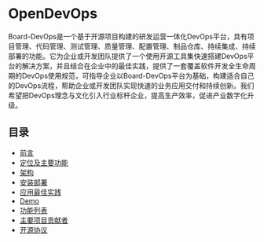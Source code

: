 # OpenDevOps
Board-DevOps是一个基于开源项目构建的研发运营一体化DevOps平台，具有项目管理、代码管理、测试管理、质量管理、配置管理、制品仓库、持续集成、持续部署的功能。它为企业或开发团队提供了一个使用开源工具集快速搭建DevOps平台的解决方案，并且结合在企业中的最佳实践，提供了一套覆盖软件开发全生命周期的DevOps使用规范，可指导企业以Board-DevOps平台为基础，构建适合自己的DevOps流程，帮助企业或开发团队实现快速的业务应用交付和持续创新。我们希望把DevOps理念与文化引入行业标杆企业，提高生产效率，促进产业数字化升级。

## 目录

- [前言]()
- [定位及主要功能]()
- [架构]()
- [安装部署]()
- [应用最佳实践](https://github.com/inspursoft/DevOps)
- [Demo]()
- [功能列表]()
- [主要项目贡献者](https://github.com/inspursoft/DevOps/graphs/contributors)
- [开源协议](LICENSE)


